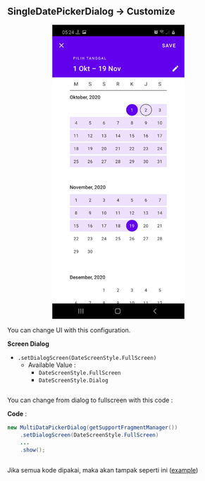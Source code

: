 ## SingleDatePickerDialog -> Customize

<p align="center">
  <img src="https://github.com/gzeinnumer/MyLibDialog/blob/main/preview/MyLibDialog_25.png"  width="300"/>
</p>

You can change UI with this configuration.

**Screen Dialog**
- `.setDialogScreen(DateScreenStyle.FullScreen)`
  - Available Value :
    - `DateScreenStyle.FullScreen`
    - `DateScreenStyle.Dialog`

##

You can change from dialog to fullscreen with this code :

**Code** :
```java
new MultiDataPickerDialog(getSupportFragmentManager())
    .setDialogScreen(DateScreenStyle.FullScreen)
    ...
    .show();
```

##

Jika semua kode dipakai, maka akan tampak seperti ini ([example](https://github.com/gzeinnumer/MyLibDialog/blob/main/example/MultiDataPickerDialog/MainActivity.java))